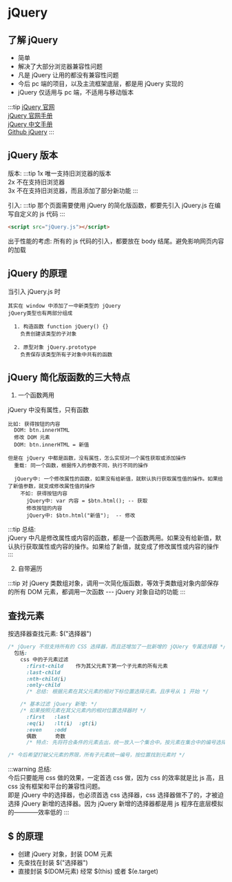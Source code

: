 # jQuery

## 了解 jQuery 

-  简单
-  解决了大部分浏览器兼容性问题
- 凡是 jQuery 让用的都没有兼容性问题
- 今后 pc 端的项目，以及主流框架底层，都是用 jQuery 实现的
- jQuery 仅适用与 pc 端，不适用与移动版本

:::tip
<a href="http://jquery.com/" target="_blank">jQuery 官网</a><br>
<a href="https://api.jquery.com/" target="_blank">jQuery 官网手册</a><br>
<a href="https://www.jb51.net/shouce/jquery1.82/" target="_blank">jQuery 中文手册</a><br>
<a href="https://github.com/jquery/" target="_blank">Github jQuery</a>
:::

## jQuery 版本

版本:
:::tip
1x 唯一支持旧浏览器的版本<br>
2x 不在支持旧浏览器<br>
3x 不在支持旧浏览器，而且添加了部分新功能
:::

引入: 
:::tip
那个页面需要使用 jQuery 的简化版函数，都要先引入 jQuery.js 在编写自定义的 js 代码
:::
```html
<script src="jQuery.js"></script>
```

出于性能的考虑: 所有的 js 代码的引入，都要放在 body 结尾。避免影响网页内容的加载

## jQuery 的原理

当引入 jQuery.js 时
```
其实在 window 中添加了一中新类型的 jQuery
jQuery类型也有两部分组成

  1. 构造函数 function jQuery() {}
    负责创建该类型的子对象
  
  2. 原型对象 jQuery.prototype
    负责保存该类型所有子对象中共有的函数
```
        
## jQuery 简化版函数的三大特点

1. 一个函数两用

jQuery 中没有属性，只有函数

```
比如: 获得按钮的内容
  DOM: btn.innerHTML
  修改 DOM 元素
  DOM: btn.innerHTML = 新值

但是在 jQuery 中都是函数，没有属性，怎么实现对一个属性获取或添加操作
  重载: 同一个函数，根据传入的参数不同，执行不同的操作

  jQuery中: 一个修改属性的函数，如果没有给新值，就默认执行获取属性值的操作。如果给了新值参数，就变成修改属性值的操作
    不如: 获得按钮内容
      jQuery中: var 内容 = $btn.html(); -- 获取
      修改按钮的内容
      jQuery中: $btn.html("新值");  -- 修改
```

:::tip
总结: <br>
jQuery 中凡是修改属性或内容的函数，都是一个函数两用。如果没有给新值，默认执行获取属性或内容的操作。如果给了新值，就变成了修改属性或内容的操作
:::

2. 自带遍历

:::tip
对 jQuery 类数组对象，调用一次简化版函数，等效于类数组对象内部保存的所有 DOM 元素，都调用一次函数 --- jQuery 对象自动的功能
:::

## 查找元素

按选择器查找元素: $("选择器")
```css
/* jQuery 不但支持所有的 CSS 选择器，而且还增加了一批新增的 jQUery 专属选择器 */
  包括:
    css 中的子元素过滤
      :first-child    作为其父元素下第一个子元素的所有元素
      :last-child
      :nth-child(i)
      :only-child
      /* 总结: 根据元素在其父元素的相对下标位置选择元素。且序号从 1 开始 */

    /* 基本过滤 jQuery 新增: */
    /* 如果按照元素在其父元素内的相对位置选择器时 */
      :first   :last
      :eq(i)   :lt(i)  :gt(i)
      :even    :odd
      偶数      奇数
      /* 特点: 先将符合条件的元素去出，统一放入一个集合中。按元素在集合中的编号选择元素。且下标从 0 开始 */

/* 今后希望打破父元素的界限，所有子元素统一编号，按位置找到元素时 */
```

:::warning
总结: <br>
今后只要能用 css 做的效果，一定首选 css 做，因为 css 的效率就是比 js 高，且 css 没有框架和平台的兼容性问题。<br>
即是 jQuery 中的选择器，也必须首选 css 选择器，css 选择器做不了的，才被迫选择 jQuery 新增的选择器。因为 jQuery 新增的选择器都是用 js 程序在底层模拟的————效率低的
:::

## $ 的原理

- 创建 jQuery 对象，封装 DOM 元素
- 先查找在封装 $("选择器")
- 直接封装 $(DOM元素) 经常 $(this) 或者 $(e.target)
